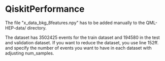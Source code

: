 # QiskitPerformance

The file "x_data_bkg_8features.npy" has to be added manually to the QML-HEP-data/ directory.

The dataset has 3502425 events for the train dataset and 194580 in the test and validation dataset. If you want to reduce the dataset, you use line 152ff. and specify the number of events you want to have in each dataset with adjusting num_samples.
